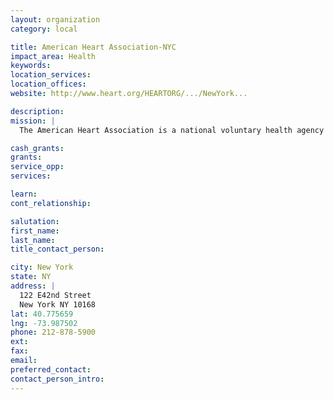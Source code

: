 ```yaml
---
layout: organization
category: local

title: American Heart Association-NYC
impact_area: Health
keywords: 
location_services: 
location_offices: 
website: http://www.heart.org/HEARTORG/.../NewYork...‎

description: 
mission: |
  The American Heart Association is a national voluntary health agency whose mission is to reduce disability and death from cardiovascular diseases and stroke

cash_grants: 
grants: 
service_opp: 
services: 

learn: 
cont_relationship: 

salutation: 
first_name: 
last_name: 
title_contact_person: 

city: New York
state: NY
address: |
  122 E42nd Street  
  New York NY 10168
lat: 40.775659
lng: -73.987502
phone: 212-878-5900
ext: 
fax: 
email: 
preferred_contact: 
contact_person_intro: 
---
```

